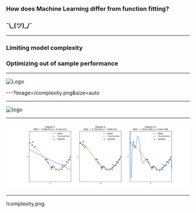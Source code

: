 ### How does Machine Learning differ from function fitting?
### ¯\\\_(ツ)\_/¯

---

### Limiting model complexity
### Optimizing out of sample performance

---

![Logo](/complexity.png)

---?image=/complexity.png&size=auto

---

![logo](/complexity.png)

---

![logo](/pipeline/complexity.png)

---

!complexity.png
